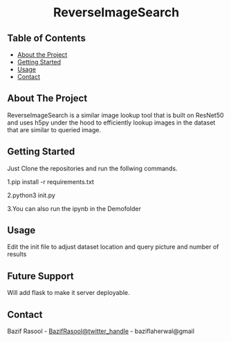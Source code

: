 

<!-- PROJECT LOGO -->
<br />


  <h1 align="center">ReverseImageSearch</h1>

 



<!-- TABLE OF CONTENTS -->
## Table of Contents

* [About the Project](#about-the-project)
* [Getting Started](#getting-started)
* [Usage](#usage)
* [Contact](#contact)



<!-- ABOUT THE PROJECT -->
## About The Project



ReverseImageSearch
is a similar image lookup tool that is built on ResNet50 and uses h5py under the hood to efficiently lookup images in the dataset that are similar to queried image.



<!-- GETTING STARTED -->
## Getting Started

Just Clone the repositories and run the follwing commands. 

1.pip install -r requirements.txt

2.python3 init.py

3.You can also run the ipynb in the Demofolder


<!-- USAGE EXAMPLES -->
## Usage

Edit the init file to adjust dataset location and query picture and number of results

<!-- FUTURE SUPPORT -->
## Future Support

Will add flask to make it server deployable.

<!-- CONTACT -->
## Contact

Bazif Rasool - [BazifRasool@twitter_handle](https://twitter.com/twitter_handle) - baziflaherwal@gmail

